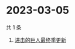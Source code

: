# 2023-03-05

共 1 条

<!-- BEGIN ZHIHUSEARCH -->
<!-- 最后更新时间 Sun Mar 05 2023 02:08:24 GMT+0800 (China Standard Time) -->
1. [进击的巨人最终季更新](https://www.zhihu.com/search?q=进击的巨人最终季更新)
<!-- END ZHIHUSEARCH -->
